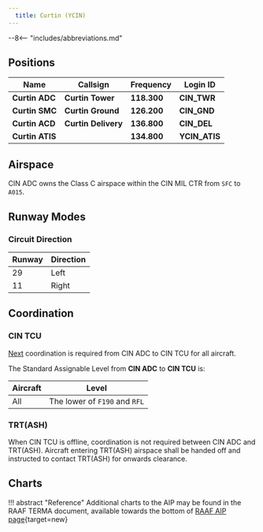 ```yaml
---
  title: Curtin (YCIN)
---
```


--8<-- "includes/abbreviations.md"

## Positions

| Name              | Callsign              | Frequency   | Login ID      |
| ----------------- | --------------------- | ----------- | ------------- |
| **Curtin ADC**    | **Curtin Tower**      | **118.300** | **CIN_TWR**   |
| **Curtin SMC**    | **Curtin Ground**     | **126.200** | **CIN_GND**   |
| **Curtin ACD**    | **Curtin Delivery**   | **136.800** | **CIN_DEL**   |
| **Curtin ATIS**   |                       | **134.800** | **YCIN_ATIS** |

## Airspace
CIN ADC owns the Class C airspace within the CIN MIL CTR from `SFC` to `A015`.

## Runway Modes
### Circuit Direction

| Runway | Direction |
| ------ | ----------|
| 29     | Left  |
| 11     | Right |

## Coordination
### CIN TCU
[Next](../../controller-skills/coordination.md#next) coordination is required from CIN ADC to CIN TCU for all aircraft.

The Standard Assignable Level from  **CIN ADC** to **CIN TCU** is:

| Aircraft | Level |
| -------- | ----- |
| All | The lower of `F190` and `RFL` |

### TRT(ASH)
When CIN TCU is offline, coordination is not required between CIN ADC and TRT(ASH). Aircraft entering TRT(ASH) airspace shall be handed off and instructed to contact TRT(ASH) for onwards clearance.

## Charts
!!! abstract "Reference"
    Additional charts to the AIP may be found in the RAAF TERMA document, available towards the bottom of [RAAF AIP page](https://ais-af.airforce.gov.au/australian-aip){target=new}